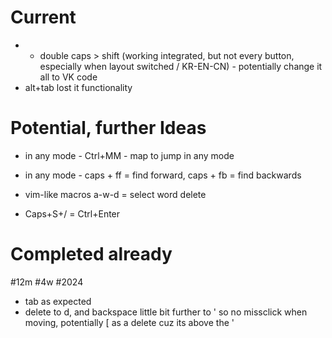 
# Current
- + double caps > shift (working integrated, but not every button, especially when layout switched / KR-EN-CN)
        - potentially change it all to VK code
- alt+tab lost it functionality





# Potential, further Ideas
- in any mode - Ctrl+MM - map to jump in any mode
- in any mode - caps + ff = find forward, caps + fb = find backwards 
- vim-like macros a-w-d = select word delete

- Caps+S+/ = Ctrl+Enter





# Completed already
#12m #4w #2024
+ tab as expected
+ delete to d, and backspace little bit further to ' so no missclick when moving, potentially [ as a delete cuz its above the '




